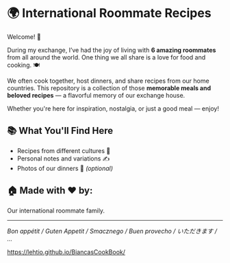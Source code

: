 # 🌍 International Roommate Recipes

Welcome! 👋

During my exchange, I’ve had the joy of living with **6 amazing roommates** from all around the world. One thing we all share is a love for food and cooking. 🍽️

We often cook together, host dinners, and share recipes from our home countries. This repository is a collection of those **memorable meals and beloved recipes** — a flavorful memory of our exchange house.

Whether you're here for inspiration, nostalgia, or just a good meal — enjoy!

## 📚 What You'll Find Here

- Recipes from different cultures 🥘
- Personal notes and variations ✍️
- Photos of our dinners 📸 *(optional)*

## 🏠 Made with ❤️ by:
Our international roommate family. 

---

*Bon appétit / Guten Appetit / Smacznego / Buen provecho / いただきます / ...*

https://lehtio.github.io/BiancasCookBook/ 
